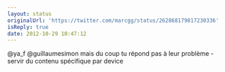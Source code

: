 ```yaml
---
layout: status
originalUrl: 'https://twitter.com/marcgg/status/262868179817230336'
isReply: true
date: 2012-10-29 10:47:12
---
```


@ya_f @guillaumesimon mais du coup tu répond pas à leur problème - servir du contenu spécifique par device
